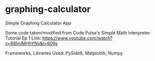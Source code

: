 # graphing-calculator
Simple Graphing Calculator App

Some code taken/modified from Code Pulse's Simple Math Interpreter Tutorial
Ep 1 Link: https://www.youtube.com/watch?v=88lmIMHhYNs&t=609s

Frameworks, Libraries Used:
PySide6, Matplotlib, Numpy